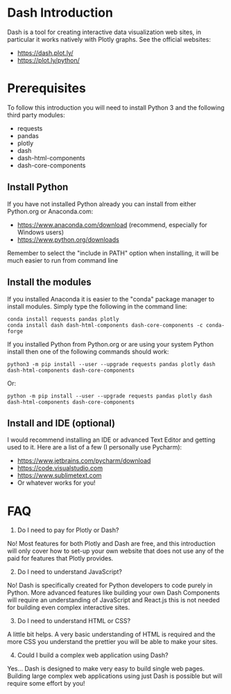 # Dash Introduction

Dash is a tool for creating interactive data visualization web sites, in particular it works natively with Plotly graphs. See the official websites:

 * https://dash.plot.ly/
 * https://plot.ly/python/


# Prerequisites 

To follow this introduction you will need to install Python 3 and the following third party modules:

 * requests
 * pandas
 * plotly
 * dash
 * dash-html-components
 * dash-core-components

## Install Python

If you have not installed Python already you can install from either Python.org or Anaconda.com:

 * https://www.anaconda.com/download (recommend, especially for Windows users)
 * https://www.python.org/downloads
 
Remember to select the "include in PATH" option when installing, it will be much easier to run from command line

## Install the modules

If you installed Anaconda it is easier to the "conda" package manager to install modules. Simply type the following in the command line:

    conda install requests pandas plotly
    conda install dash dash-html-components dash-core-components -c conda-forge
    
 If you installed Python from Python.org or are using your system Python install then one of the following commands should work:
 
    python3 -m pip install --user --upgrade requests pandas plotly dash dash-html-components dash-core-components
    
 Or:
 
    python -m pip install --user --upgrade requests pandas plotly dash dash-html-components dash-core-components
    
## Install and IDE (optional)

I would recommend installing an IDE or advanced Text Editor and getting used to it. Here are a list of a few (I personally use Pycharm):

 * https://www.jetbrains.com/pycharm/download
 * https://code.visualstudio.com
 * https://www.sublimetext.com
 * Or whatever works for you!
 
# FAQ

 1. Do I need to pay for Plotly or Dash?
 
 No! Most features for both Plotly and Dash are free, and this introduction will only cover how to set-up your own website that does not use any of the paid for features that Plotly provides.
 
 2. Do I need to understand JavaScript?
 
 No! Dash is specifically created for Python developers to code purely in Python. More advanced features like building your own Dash Components will require an understanding of JavaScript and React.js this is not needed for building even complex interactive sites.
 
 3. Do I need to understand HTML or CSS?
 
 A little bit helps. A very basic understanding of HTML is required and the more CSS you understand the prettier you will be able to make your sites.
 
 4. Could I build a complex web application using Dash?
 
 Yes... Dash is designed to make very easy to build single web pages. Building large complex web applications using just Dash is possible but will require some effort by you!
